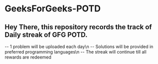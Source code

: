# GeeksForGeeks-POTD
## Hey There, this repository records the track of Daily streak of GFG POTD.

-- 1 problem will be uploaded each day\n
-- Solutions will be provided in preferred programming languages\n
-- The streak will continue till all rewards are redeemed
